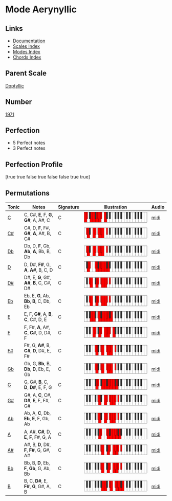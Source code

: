 # Mode Aerynyllic

## Links

- [Documentation](index.md)
- [Scales Index](Scales.md)
- [Modes Index](Modes.md)
- [Chords Index](Chords.md)

## Parent Scale

[Doptyllic](ScaleDoptyllic.md)

## Number

[1971](https://ianring.com/musictheory/scales/1971)

## Perfection

- 5 Perfect notes
- 3 Perfect notes

## Perfection Profile

[true true false true false false true true]

## Permutations

| Tonic | Notes | Signature | Illustration | Audio |
|-------|-------|-----------|--------------|-------|
| [C](ModeCNaturalAerynyllic.md) | C, C#, **E**, F, **G**, **G#**, A, A#, C | C | ![CNaturalAerynyllic](ModeCNaturalAerynyllic.png) | [midi](https://github.com/edipermadi/music/blob/main/docs/ModeCNaturalAerynyllic.mid?raw=true) |
| [C#](ModeCSharpAerynyllic.md) | C#, D, **F**, F#, **G#**, **A**, A#, B, C# | C | ![CSharpAerynyllic](ModeCSharpAerynyllic.png) | [midi](https://github.com/edipermadi/music/blob/main/docs/ModeCSharpAerynyllic.mid?raw=true) |
| [Db](ModeDFlatAerynyllic.md) | Db, D, **F**, Gb, **Ab**, **A**, Bb, B, Db | C | ![DFlatAerynyllic](ModeDFlatAerynyllic.png) | [midi](https://github.com/edipermadi/music/blob/main/docs/ModeDFlatAerynyllic.mid?raw=true) |
| [D](ModeDNaturalAerynyllic.md) | D, D#, **F#**, G, **A**, **A#**, B, C, D | C | ![DNaturalAerynyllic](ModeDNaturalAerynyllic.png) | [midi](https://github.com/edipermadi/music/blob/main/docs/ModeDNaturalAerynyllic.mid?raw=true) |
| [D#](ModeDSharpAerynyllic.md) | D#, E, **G**, G#, **A#**, **B**, C, C#, D# | C | ![DSharpAerynyllic](ModeDSharpAerynyllic.png) | [midi](https://github.com/edipermadi/music/blob/main/docs/ModeDSharpAerynyllic.mid?raw=true) |
| [Eb](ModeEFlatAerynyllic.md) | Eb, E, **G**, Ab, **Bb**, **B**, C, Db, Eb | C | ![EFlatAerynyllic](ModeEFlatAerynyllic.png) | [midi](https://github.com/edipermadi/music/blob/main/docs/ModeEFlatAerynyllic.mid?raw=true) |
| [E](ModeENaturalAerynyllic.md) | E, F, **G#**, A, **B**, **C**, C#, D, E | C | ![ENaturalAerynyllic](ModeENaturalAerynyllic.png) | [midi](https://github.com/edipermadi/music/blob/main/docs/ModeENaturalAerynyllic.mid?raw=true) |
| [F](ModeFNaturalAerynyllic.md) | F, F#, **A**, A#, **C**, **C#**, D, D#, F | C | ![FNaturalAerynyllic](ModeFNaturalAerynyllic.png) | [midi](https://github.com/edipermadi/music/blob/main/docs/ModeFNaturalAerynyllic.mid?raw=true) |
| [F#](ModeFSharpAerynyllic.md) | F#, G, **A#**, B, **C#**, **D**, D#, E, F# | C | ![FSharpAerynyllic](ModeFSharpAerynyllic.png) | [midi](https://github.com/edipermadi/music/blob/main/docs/ModeFSharpAerynyllic.mid?raw=true) |
| [Gb](ModeGFlatAerynyllic.md) | Gb, G, **Bb**, B, **Db**, **D**, Eb, E, Gb | C | ![GFlatAerynyllic](ModeGFlatAerynyllic.png) | [midi](https://github.com/edipermadi/music/blob/main/docs/ModeGFlatAerynyllic.mid?raw=true) |
| [G](ModeGNaturalAerynyllic.md) | G, G#, **B**, C, **D**, **D#**, E, F, G | C | ![GNaturalAerynyllic](ModeGNaturalAerynyllic.png) | [midi](https://github.com/edipermadi/music/blob/main/docs/ModeGNaturalAerynyllic.mid?raw=true) |
| [G#](ModeGSharpAerynyllic.md) | G#, A, **C**, C#, **D#**, **E**, F, F#, G# | C | ![GSharpAerynyllic](ModeGSharpAerynyllic.png) | [midi](https://github.com/edipermadi/music/blob/main/docs/ModeGSharpAerynyllic.mid?raw=true) |
| [Ab](ModeAFlatAerynyllic.md) | Ab, A, **C**, Db, **Eb**, **E**, F, Gb, Ab | C | ![AFlatAerynyllic](ModeAFlatAerynyllic.png) | [midi](https://github.com/edipermadi/music/blob/main/docs/ModeAFlatAerynyllic.mid?raw=true) |
| [A](ModeANaturalAerynyllic.md) | A, A#, **C#**, D, **E**, **F**, F#, G, A | C | ![ANaturalAerynyllic](ModeANaturalAerynyllic.png) | [midi](https://github.com/edipermadi/music/blob/main/docs/ModeANaturalAerynyllic.mid?raw=true) |
| [A#](ModeASharpAerynyllic.md) | A#, B, **D**, D#, **F**, **F#**, G, G#, A# | C | ![ASharpAerynyllic](ModeASharpAerynyllic.png) | [midi](https://github.com/edipermadi/music/blob/main/docs/ModeASharpAerynyllic.mid?raw=true) |
| [Bb](ModeBFlatAerynyllic.md) | Bb, B, **D**, Eb, **F**, **Gb**, G, Ab, Bb | C | ![BFlatAerynyllic](ModeBFlatAerynyllic.png) | [midi](https://github.com/edipermadi/music/blob/main/docs/ModeBFlatAerynyllic.mid?raw=true) |
| [B](ModeBNaturalAerynyllic.md) | B, C, **D#**, E, **F#**, **G**, G#, A, B | C | ![BNaturalAerynyllic](ModeBNaturalAerynyllic.png) | [midi](https://github.com/edipermadi/music/blob/main/docs/ModeBNaturalAerynyllic.mid?raw=true) |
